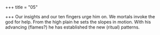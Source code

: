 +++
title = "05"

+++
Our insights and our ten fingers urge him on. We mortals invoke the god  for help.
From the high plain he sets the slopes in motion. With his advancing  (flames?) he has established the new (ritual) patterns.